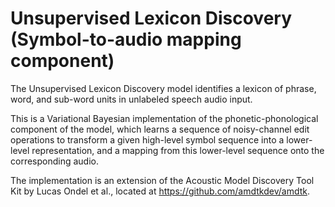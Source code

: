 # Unsupervised Lexicon Discovery (Symbol-to-audio mapping component)

The Unsupervised Lexicon Discovery model identifies a lexicon of phrase, word, and sub-word units in unlabeled speech audio input.

This is a Variational Bayesian implementation of the phonetic-phonological component of the model, which learns a sequence of noisy-channel edit operations to transform a given high-level symbol sequence into a lower-level representation, and a mapping from this lower-level sequence onto the corresponding audio.

The implementation is an extension of the Acoustic Model Discovery Tool Kit by Lucas Ondel et al., located at https://github.com/amdtkdev/amdtk.
